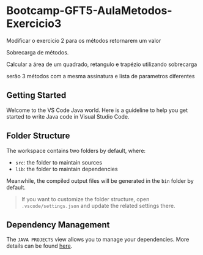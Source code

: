 # Bootcamp-GFT5-AulaMetodos-Exercicio3
 
 Modificar o exercicio 2 para os métodos retornarem um valor

 Sobrecarga de métodos. 
 
 Calcular a área de um quadrado, retangulo e trapézio utilizando sobrecarga
 
 serão 3 métodos com a mesma assinatura e lista de parametros diferentes
 


## Getting Started

Welcome to the VS Code Java world. Here is a guideline to help you get started to write Java code in Visual Studio Code.

## Folder Structure

The workspace contains two folders by default, where:

- `src`: the folder to maintain sources
- `lib`: the folder to maintain dependencies

Meanwhile, the compiled output files will be generated in the `bin` folder by default.

> If you want to customize the folder structure, open `.vscode/settings.json` and update the related settings there.

## Dependency Management

The `JAVA PROJECTS` view allows you to manage your dependencies. More details can be found [here](https://github.com/microsoft/vscode-java-dependency#manage-dependencies).
